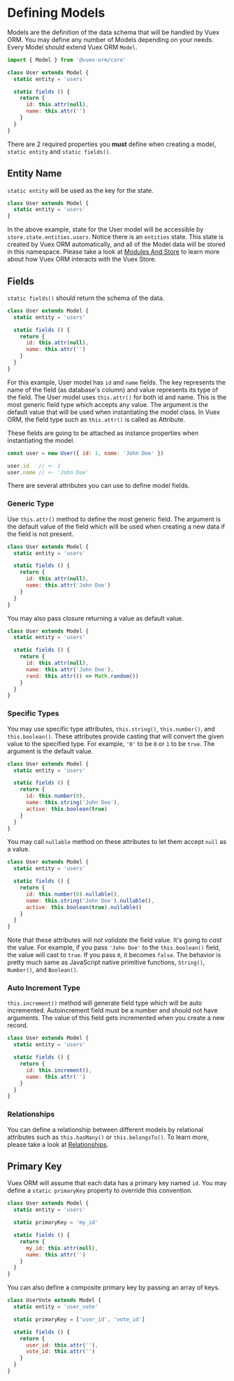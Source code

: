 # Defining Models

Models are the definition of the data schema that will be handled by Vuex ORM. You may define any number of Models depending on your needs. Every Model should extend Vuex ORM `Model`.

```js
import { Model } from '@vuex-orm/core'

class User extends Model {
  static entity = 'users'

  static fields () {
    return {
      id: this.attr(null),
      name: this.attr('')
    }
  }
}
```

There are 2 required properties you **must** define when creating a model, `static entity` and `static fields()`.

## Entity Name

`static entity` will be used as the key for the state.

```js
class User extends Model {
  static entity = 'users'
}
```

In the above example, state for the User model will be accessible by `store.state.entities.users`. Notice there is an `entities` state. This state is created by Vuex ORM automatically, and all of the Model data will be stored in this namespace. Please take a look at [Modules And Store](modules-and-store.md) to learn more about how Vuex ORM interacts with the Vuex Store.

## Fields

`static fields()` should return the schema of the data.

```js
class User extends Model {
  static entity = 'users'

  static fields () {
    return {
      id: this.attr(null),
      name: this.attr('')
    }
  }
}
```

For this example, User model has `id` and `name` fields. The key represents the name of the field (as database's column) and value represents its type of the field. The User model uses `this.attr()` for both id and name. This is the most generic field type which accepts any value. The argument is the default value that will be used when instantiating the model class. In Vuex ORM, the field type such as `this.attr()` is called as Attribute.

These fields are going to be attached as instance properties when instantiating the model.

```js
const user = new User({ id: 1, name: 'John Doe' })

user.id   // <- 1
user.name // <- 'John Doe'
```

There are several attributes you can use to define model fields.

### Generic Type

Use `this.attr()` method to define the most generic field. The argument is the default value of the field which will be used when creating a new data if the field is not present.

```js
class User extends Model {
  static entity = 'users'

  static fields () {
    return {
      id: this.attr(null),
      name: this.attr('John Doe')
    }
  }
}
```

You may also pass closure returning a value as default value.

```js
class User extends Model {
  static entity = 'users'

  static fields () {
    return {
      id: this.attr(null),
      name: this.attr('John Doe'),
      rand: this.attr(() => Math.random())
    }
  }
}
```

### Specific Types

You may use specific type attributes, `this.string()`, `this.number()`, and `this.boolean()`. These attributes provide casting that will convert the given value to the specified type. For example, `'0'` to be `0` or `1` to be `true`. The argument is the default value.

```js
class User extends Model {
  static entity = 'users'

  static fields () {
    return {
      id: this.number(0),
      name: this.string('John Doe'),
      active: this.boolean(true)
    }
  }
}
```

You may call `nullable` method on these attributes to let them accept `null` as a value.

```js
class User extends Model {
  static entity = 'users'

  static fields () {
    return {
      id: this.number(0).nullable(),
      name: this.string('John Doe').nullable(),
      active: this.boolean(true).nullable()
    }
  }
}
```

Note that these attributes will *not validate* the field value. It's going to *cast* the value. For example, if you pass `'John Doe'` to the `this.boolean()` field, the value will cast to `true`. If you pass `0`, it becomes `false`. The behavior is pretty much same as JavaScript native primitive functions, `String()`, `Number()`, and `Boolean()`.

### Auto Increment Type

`this.increment()` method will generate field type which will be auto incremented. Autoincrement field must be a number and should not have arguments. The value of this field gets incremented when you create a new record.

```js
class User extends Model {
  static entity = 'users'

  static fields () {
    return {
      id: this.increment(),
      name: this.attr('')
    }
  }
}
```

### Relationships

You can define a relationship between different models by relational attributes such as `this.hasMany()` or `this.belongsTo()`. To learn more, please take a look at [Relationships](relationships.md).

## Primary Key

Vuex ORM will assume that each data has a primary key named `id`. You may define a `static primaryKey` property to override this convention.

```js
class User extends Model {
  static entity = 'users'

  static primaryKey = 'my_id'

  static fields () {
    return {
      my_id: this.attr(null),
      name: this.attr('')
    }
  }
}
```

You can also define a composite primary key by passing an array of keys.

```js
class UserVote extends Model {
  static entity = 'user_vote'

  static primaryKey = ['user_id', 'vote_id']

  static fields () {
    return {
      user_id: this.attr(''),
      vote_id: this.attr('')
    }
  }
}
```
